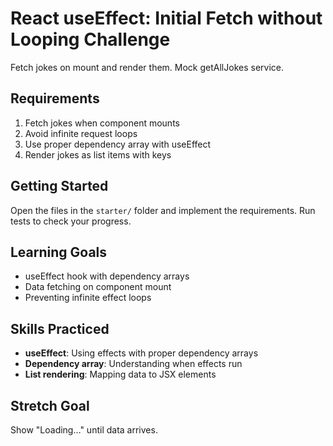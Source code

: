 # React useEffect: Initial Fetch without Looping Challenge

Fetch jokes on mount and render them. Mock getAllJokes service.

## Requirements

1. Fetch jokes when component mounts
2. Avoid infinite request loops
3. Use proper dependency array with useEffect
4. Render jokes as list items with keys

## Getting Started

Open the files in the `starter/` folder and implement the requirements. Run tests to check your progress.

## Learning Goals

- useEffect hook with dependency arrays
- Data fetching on component mount
- Preventing infinite effect loops

## Skills Practiced

- **useEffect**: Using effects with proper dependency arrays
- **Dependency array**: Understanding when effects run
- **List rendering**: Mapping data to JSX elements

## Stretch Goal

Show "Loading…" until data arrives.